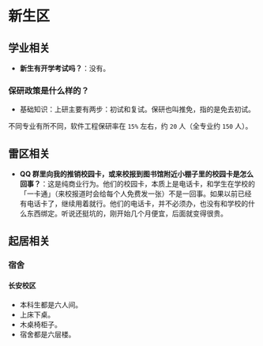 # 新生区

## 学业相关

* **新生有开学考试吗？**：没有。

### 保研政策是什么样的？

* 基础知识：上研主要有两步：初试和复试。保研也叫推免，指的是免去初试。

不同专业有所不同，软件工程保研率在 `15%` 左右，约 `20` 人（全专业约 `150` 人）。

## 雷区相关

* **QQ 群里向我的推销校园卡，或来校报到图书馆附近小棚子里的校园卡是怎么回事？**：这是纯商业行为。他们的校园卡，本质上是电话卡，和学生在学校的「一卡通」（来校报道时会给每个人免费发一张）不是一回事。如果以前已经有电话卡了，继续用着就行。他们的电话卡，并不必须办，也没有和学校的什么东西绑定。听说还挺坑的，刚开始几个月便宜，后面就变得很贵。

## 起居相关

### 宿舍

#### 长安校区

* 本科生都是六人间。
* 上床下桌。
* 木桌椅柜子。
* 宿舍都是六层楼。
